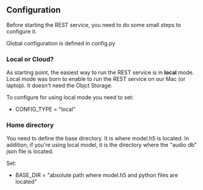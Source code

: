 ## Configuration
Before starting the REST service, you need to do some small steps to configure it.

Global configuration is defined in config.py

### Local or Cloud?
As starting point, the easiest way to run the REST service is in **local** mode. Local mode was born to enable to run the REST service on our Mac (or laptop). It doesn't need the Objct Storage.

To configure for using local mode you need to set:
* CONFIG_TYPE = "local"

### Home directory
You need to define the base directory. It is where model.h5 is located. In addition, if you're using local model, it is the directory where the "audio db" json file is located.

Set:
* BASE_DIR = "absolute path where model.h5 and python files are located"
